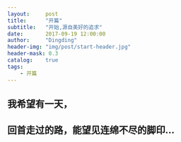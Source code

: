 ```yaml
---
layout:     post
title:      "开篇"
subtitle:   "开始,源自美好的追求"
date:       2017-09-19 12:00:00
author:     "Dingding"
header-img: "img/post/start-header.jpg"
header-mask: 0.3
catalog:    true
tags:
    - 开篇
---
```


<!-- ## 开始,源自美好的追求 -->
## 我希望有一天，
## 回首走过的路，能望见连绵不尽的脚印...
